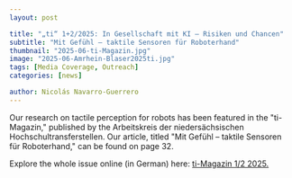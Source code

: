```yaml
---
layout: post

title: "„ti“ 1+2/2025: In Gesellschaft mit KI – Risiken und Chancen"
subtitle: "Mit Gefühl — taktile Sensoren für Roboterhand"
thumbnail: "2025-06-ti-Magazin.jpg"
image: "2025-06-Amrhein-Blaser2025ti.jpg"
tags: [Media Coverage, Outreach]
categories: [news]

author: Nicolás Navarro-Guerrero
---
```

Our research on tactile perception for robots has been featured in the "ti-Magazin," published by the Arbeitskreis der niedersächsischen Hochschultransferstellen. Our article, titled "Mit Gefühl – taktile Sensoren für Roboterhand," can be found on page 32. 

Explore the whole issue online (in German) here: 
<a href="https://www.wissenhochn.de/fileadmin/ti/Magazin-Technologie-Informationen/ti_1_2_2025_In_Gesellschaft_mit_KI/ti_1_2_2025_In_Gesellschaft_mit_KI.pdf
" target="_blank">ti-Magazin 1/2 2025.</a>

<!--more-->

